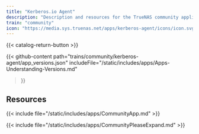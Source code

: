 ```yaml
---
title: "Kerberos.io Agent"
description: "Description and resources for the TrueNAS community application called Kerberos.io Agent."
train: "community"
icon: "https://media.sys.truenas.net/apps/kerberos-agent/icons/icon.svg"
---
```


{{< catalog-return-button >}}

{{< github-content 
    path="trains/community/kerberos-agent/app_versions.json"
	includeFile="/static/includes/apps/Apps-Understanding-Versions.md"
>}}

## Resources

{{< include file="/static/includes/apps/CommunityApp.md" >}}

{{< include file="/static/includes/apps/CommunityPleaseExpand.md" >}}
